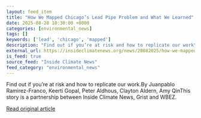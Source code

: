 ```yaml
---
layout: feed_item
title: "How We Mapped Chicago’s Lead Pipe Problem and What We Learned"
date: 2025-08-28 10:30:00 +0000
categories: [environmental_news]
tags: []
keywords: ['lead', 'chicago', 'mapped']
description: "Find out if you’re at risk and how to replicate our work"
external_url: https://insideclimatenews.org/news/28082025/how-we-mapped-chicago-lead-pipe-problem/
is_feed: true
source_feed: "Inside Climate News"
feed_category: "environmental_news"
---
```


Find out if you’re at risk and how to replicate our work.By Juanpablo Ramirez-Franco, Keerti Gopal, Peter Aldhous, Clayton Aldern, Amy QinThis story is a partnership between Inside Climate News, Grist and WBEZ.

[Read original article](https://insideclimatenews.org/news/28082025/how-we-mapped-chicago-lead-pipe-problem/)
